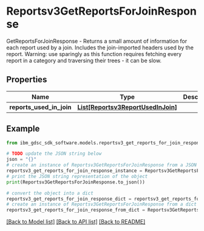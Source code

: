 # Reportsv3GetReportsForJoinResponse

GetReportsForJoinResponse - Returns a small amount of information for each report used by a join. Includes the join-imported headers used by the report. Warning: use sparingly as this function requires fetching every report in a category and traversing their trees - it can be slow.

## Properties

Name | Type | Description | Notes
------------ | ------------- | ------------- | -------------
**reports_used_in_join** | [**List[Reportsv3ReportUsedInJoin]**](Reportsv3ReportUsedInJoin.md) |  | [optional] 

## Example

```python
from ibm_gdsc_sdk_software.models.reportsv3_get_reports_for_join_response import Reportsv3GetReportsForJoinResponse

# TODO update the JSON string below
json = "{}"
# create an instance of Reportsv3GetReportsForJoinResponse from a JSON string
reportsv3_get_reports_for_join_response_instance = Reportsv3GetReportsForJoinResponse.from_json(json)
# print the JSON string representation of the object
print(Reportsv3GetReportsForJoinResponse.to_json())

# convert the object into a dict
reportsv3_get_reports_for_join_response_dict = reportsv3_get_reports_for_join_response_instance.to_dict()
# create an instance of Reportsv3GetReportsForJoinResponse from a dict
reportsv3_get_reports_for_join_response_from_dict = Reportsv3GetReportsForJoinResponse.from_dict(reportsv3_get_reports_for_join_response_dict)
```
[[Back to Model list]](../README.md#documentation-for-models) [[Back to API list]](../README.md#documentation-for-api-endpoints) [[Back to README]](../README.md)



